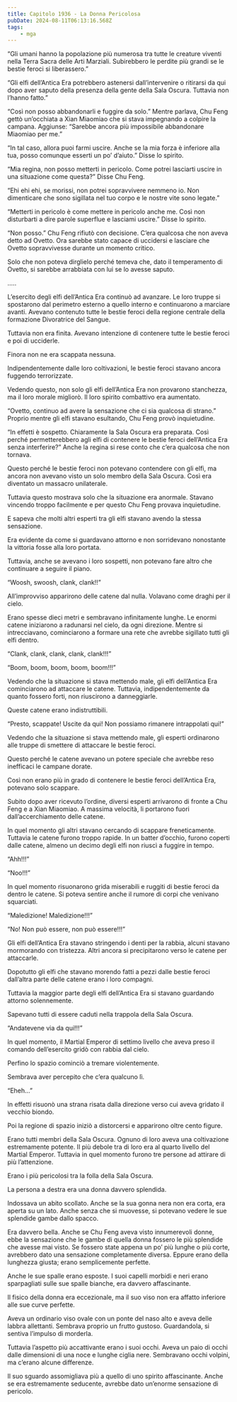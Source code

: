 ```yaml
---
title: Capitolo 1936 - La Donna Pericolosa
pubDate: 2024-08-11T06:13:16.568Z
tags:
    - mga
---
```



“Gli umani hanno la popolazione più numerosa tra tutte le creature viventi nella Terra Sacra delle Arti Marziali. Subirebbero le perdite più grandi se le bestie feroci si liberassero.”

“Gli elfi dell’Antica Era potrebbero astenersi dall’intervenire o ritirarsi da qui dopo aver saputo della presenza della gente della Sala Oscura. Tuttavia non l’hanno fatto.”

“Così non posso abbandonarli e fuggire da solo.” Mentre parlava, Chu Feng gettò un’occhiata a Xian Miaomiao che si stava impegnando a colpire la campana. Aggiunse: “Sarebbe ancora più impossibile abbandonare Miaomiao per me.”


“In tal caso, allora puoi farmi uscire. Anche se la mia forza è inferiore alla tua, posso comunque esserti un po’ d’aiuto.” Disse lo spirito.

“Mia regina, non posso metterti in pericolo. Come potrei lasciarti uscire in una situazione come questa?” Disse Chu Feng.


“Ehi ehi ehi, se morissi, non potrei sopravvivere nemmeno io. Non dimenticare che sono sigillata nel tuo corpo e le nostre vite sono legate.”


“Metterti in pericolo è come mettere in pericolo anche me. Così non disturbarti a dire parole superflue e lasciami uscire.” Disse lo spirito.

“Non posso.” Chu Feng rifiutò con decisione. C’era qualcosa che non aveva detto ad Ovetto. Ora sarebbe stato capace di uccidersi e lasciare che Ovetto sopravvivesse durante un momento critico.


Solo che non poteva dirglielo perché temeva che, dato il temperamento di Ovetto, si sarebbe arrabbiata con lui se lo avesse saputo.


…..


L’esercito degli elfi dell’Antica Era continuò ad avanzare. Le loro truppe si spostarono dal perimetro esterno a quello interno e continuarono a marciare avanti. Avevano contenuto tutte le bestie feroci della regione centrale della formazione Divoratrice del Sangue.


Tuttavia non era finita. Avevano intenzione di contenere tutte le bestie feroci e poi di ucciderle.


Finora non ne era scappata nessuna.


Indipendentemente dalle loro coltivazioni, le bestie feroci stavano ancora fuggendo terrorizzate.


Vedendo questo, non solo gli elfi dell’Antica Era non provarono stanchezza, ma il loro morale migliorò. Il loro spirito combattivo era aumentato.

“Ovetto, continuo ad avere la sensazione che ci sia qualcosa di strano.” Proprio mentre gli elfi stavano esultando, Chu Feng provò inquietudine.

“In effetti è sospetto. Chiaramente la Sala Oscura era preparata. Così perché permetterebbero agli elfi di contenere le bestie feroci dell’Antica Era senza interferire?” Anche la regina si rese conto che c’era qualcosa che non tornava.


Questo perché le bestie feroci non potevano contendere con gli elfi, ma ancora non avevano visto un solo membro della Sala Oscura. Così era diventato un massacro unilaterale.


Tuttavia questo mostrava solo che la situazione era anormale. Stavano vincendo troppo facilmente e per questo Chu Feng provava inquietudine.


E sapeva che molti altri esperti tra gli elfi stavano avendo la stessa sensazione.


Era evidente da come si guardavano attorno e non sorridevano nonostante la vittoria fosse alla loro portata.


Tuttavia, anche se avevano i loro sospetti, non potevano fare altro che continuare a seguire il piano.


“Woosh, swoosh, clank, clank!!”


All’improvviso apparirono delle catene dal nulla. Volavano come draghi per il cielo.


Erano spesse dieci metri e sembravano infinitamente lunghe. Le enormi catene iniziarono a radunarsi nel cielo, da ogni direzione. Mentre si intrecciavano, cominciarono a formare una rete che avrebbe sigillato tutti gli elfi dentro.


“Clank, clank, clank, clank, clank!!!”


“Boom, boom, boom, boom, boom!!!”


Vedendo che la situazione si stava mettendo male, gli elfi dell’Antica Era cominciarono ad attaccare le catene. Tuttavia, indipendentemente da quanto fossero forti, non riuscirono a danneggiarle.


Queste catene erano indistruttibili.


“Presto, scappate! Uscite da qui! Non possiamo rimanere intrappolati qui!”

Vedendo che la situazione si stava mettendo male, gli esperti ordinarono alle truppe di smettere di attaccare le bestie feroci.


Questo perché le catene avevano un potere speciale che avrebbe reso inefficaci le campane dorate.

Così non erano più in grado di contenere le bestie feroci dell’Antica Era, potevano solo scappare.


Subito dopo aver ricevuto l’ordine, diversi esperti arrivarono di fronte a Chu Feng e a Xian Miaomiao. A massima velocità, li portarono fuori dall’accerchiamento delle catene.


In quel momento gli altri stavano cercando di scappare freneticamente. Tuttavia le catene furono troppo rapide. In un batter d’occhio, furono coperti dalle catene, almeno un decimo degli elfi non riuscì a fuggire in tempo.


“Ahh!!!”


“Noo!!!”


In quel momento risuonarono grida miserabili e ruggiti di bestie feroci da dentro le catene. Si poteva sentire anche il rumore di corpi che venivano squarciati.

“Maledizione! Maledizione!!!”


“No! Non può essere, non può essere!!!”


Gli elfi dell’Antica Era stavano stringendo i denti per la rabbia, alcuni stavano mormorando con tristezza. Altri ancora si precipitarono verso le catene per attaccarle.


Dopotutto gli elfi che stavano morendo fatti a pezzi dalle bestie feroci dall’altra parte delle catene erano i loro compagni.


Tuttavia la maggior parte degli elfi dell’Antica Era si stavano guardando attorno solennemente.


Sapevano tutti di essere caduti nella trappola della Sala Oscura.


“Andatevene via da qui!!!”


In quel momento, il Martial Emperor di settimo livello che aveva preso il comando dell’esercito gridò con rabbia dal cielo.


Perfino lo spazio cominciò a tremare violentemente.


Sembrava aver percepito che c’era qualcuno lì.


“Eheh…”


In effetti risuonò una strana risata dalla direzione verso cui aveva gridato il vecchio biondo.


Poi la regione di spazio iniziò a distorcersi e apparirono oltre cento figure.


Erano tutti membri della Sala Oscura. Ognuno di loro aveva una coltivazione estremamente potente. Il più debole tra di loro era al quarto livello del Martial Emperor. Tuttavia in quel momento furono tre persone ad attirare di più l’attenzione.


Erano i più pericolosi tra la folla della Sala Oscura.


La persona a destra era una donna davvero splendida.


Indossava un abito scollato. Anche se la sua gonna nera non era corta, era aperta su un lato. Anche senza che si muovesse, si potevano vedere le sue splendide gambe dallo spacco.


Era davvero bella. Anche se Chu Feng aveva visto innumerevoli donne, ebbe la sensazione che le gambe di quella donna fossero le più splendide che avesse mai visto. Se fossero state appena un po’ più lunghe o più corte, avrebbero dato una sensazione completamente diversa. Eppure erano della lunghezza giusta; erano semplicemente perfette.

Anche le sue spalle erano esposte. I suoi capelli morbidi e neri erano sparpagliati sulle sue spalle bianche, era davvero affascinante.

Il fisico della donna era eccezionale, ma il suo viso non era affatto inferiore alle sue curve perfette.


Aveva un ordinario viso ovale con un ponte del naso alto e aveva delle labbra allettanti. Sembrava proprio un frutto gustoso. Guardandola, si sentiva l’impulso di morderla.


Tuttavia l’aspetto più accattivante erano i suoi occhi. Aveva un paio di occhi dalle dimensioni di una noce e lunghe ciglia nere. Sembravano occhi volpini, ma c’erano alcune differenze.


Il suo sguardo assomigliava più a quello di uno spirito affascinante. Anche se era estremamente seducente, avrebbe dato un’enorme sensazione di pericolo.





